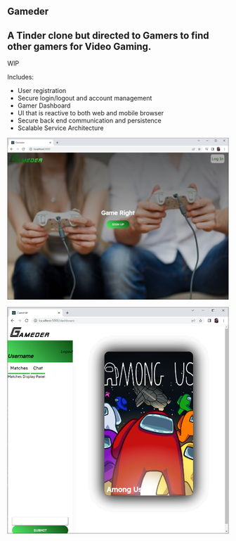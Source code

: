 ## Gameder

## A Tinder clone but directed to Gamers to find other gamers for Video Gaming.

WIP

Includes: 
 - User registration
 - Secure login/logout and account management
 - Gamer Dashboard
 - UI that is reactive to both web and mobile browser
 - Secure back end communication and persistence
 - Scalable Service Architecture

![image ](frontPage.png)

![image ](dashboard.png)


